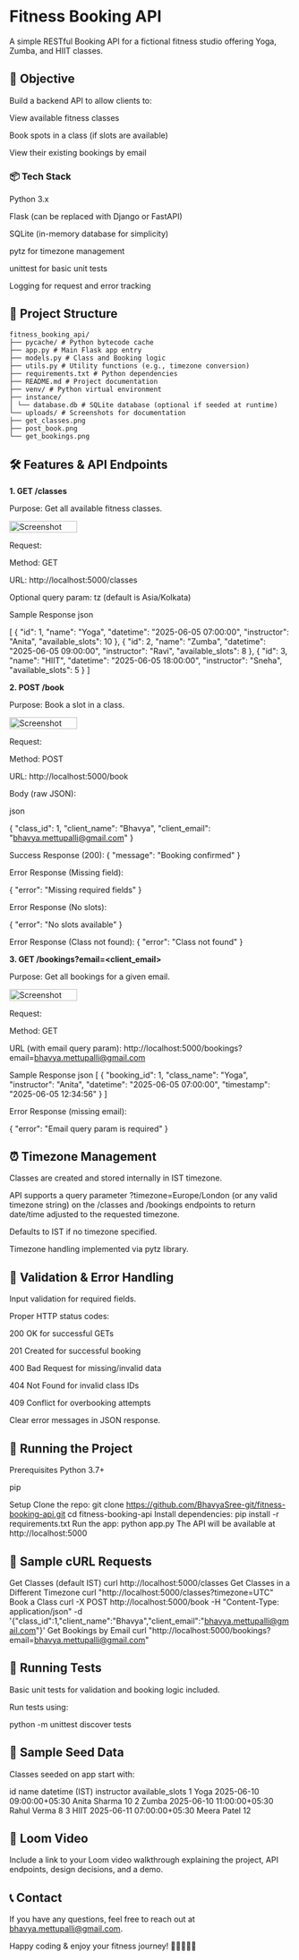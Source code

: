 # Fitness Booking API

A simple RESTful Booking API for a fictional fitness studio offering Yoga, Zumba, and HIIT classes.

## 🎯 Objective

Build a backend API to allow clients to:

View available fitness classes

Book spots in a class (if slots are available)

View their existing bookings by email

### 📦 Tech Stack

Python 3.x

Flask (can be replaced with Django or FastAPI)

SQLite (in-memory database for simplicity)

pytz for timezone management

unittest for basic unit tests

Logging for request and error tracking

## 📁 Project Structure

    fitness_booking_api/
    ├── pycache/ # Python bytecode cache
    ├── app.py # Main Flask app entry
    ├── models.py # Class and Booking logic
    ├── utils.py # Utility functions (e.g., timezone conversion)
    ├── requirements.txt # Python dependencies
    ├── README.md # Project documentation
    ├── venv/ # Python virtual environment
    ├── instance/
    │ └── database.db # SQLite database (optional if seeded at runtime)
    └── uploads/ # Screenshots for documentation
    ├── get_classes.png
    ├── post_book.png
    └── get_bookings.png


    

## 🛠️ Features & API Endpoints

**1. GET /classes**

Purpose: Get all available fitness classes.

<div style="display:flex;">
    <img src="https://github.com/BhavyaSree-git/fitness-booking-api/blob/0891f3e949c10652618187ee313916cd1a5d8d4c/uploads/classes_get_api.png" alt="Screenshot" width="49%">
</div> 
 
Request:

Method: GET

URL: http://localhost:5000/classes

Optional query param: tz (default is Asia/Kolkata)

Sample Response
json

[
  {
    "id": 1,
    "name": "Yoga",
    "datetime": "2025-06-05 07:00:00",
    "instructor": "Anita",
    "available_slots": 10
  },
  {
    "id": 2,
    "name": "Zumba",
    "datetime": "2025-06-05 09:00:00",
    "instructor": "Ravi",
    "available_slots": 8
  },
  {
    "id": 3,
    "name": "HIIT",
    "datetime": "2025-06-05 18:00:00",
    "instructor": "Sneha",
    "available_slots": 5
  }
]

**2. POST /book**

Purpose: Book a slot in a class.

<div style="display:flex;">
    <img src="https://github.com/BhavyaSree-git/fitness-booking-api/blob/2e9beca64d59330eadb7d7031e2339c8e130accb/uploads/book_post_api.png" alt="Screenshot" width="49%">
</div> 

Request:

Method: POST

URL: http://localhost:5000/book

Body (raw JSON):

json

{
  "class_id": 1,
  "client_name": "Bhavya",
  "client_email": "bhavya.mettupalli@gmail.com"
}

Success Response (200):
{
  "message": "Booking confirmed"
}

Error Response (Missing field):

{
  "error": "Missing required fields"
}

Error Response (No slots):

{
  "error": "No slots available"
}

Error Response (Class not found):
{
  "error": "Class not found"
}

**3. GET /bookings?email=<client_email>**

Purpose: Get all bookings for a given email.

<div style="display:flex;">
    <img src="https://github.com/BhavyaSree-git/fitness-booking-api/blob/0891f3e949c10652618187ee313916cd1a5d8d4c/uploads/bookings_get_api.png" alt="Screenshot" width="49%">
</div> 

Request:

Method: GET

URL (with email query param):
http://localhost:5000/bookings?email=bhavya.mettupalli@gmail.com

Sample Response
json
[
  {
    "booking_id": 1,
    "class_name": "Yoga",
    "instructor": "Anita",
    "datetime": "2025-06-05 07:00:00",
    "timestamp": "2025-06-05 12:34:56"
  }
]

Error Response (missing email):

{
  "error": "Email query param is required"
}

## ⏰ Timezone Management

Classes are created and stored internally in IST timezone.

API supports a query parameter ?timezone=Europe/London (or any valid timezone string) on the /classes and /bookings endpoints to return date/time adjusted to the requested timezone.

Defaults to IST if no timezone specified.

Timezone handling implemented via pytz library.

## 📝 Validation & Error Handling

Input validation for required fields.

Proper HTTP status codes:

200 OK for successful GETs

201 Created for successful booking

400 Bad Request for missing/invalid data

404 Not Found for invalid class IDs

409 Conflict for overbooking attempts

Clear error messages in JSON response.


## 🧪 Running the Project

Prerequisites
Python 3.7+

pip

Setup
Clone the repo:
git clone https://github.com/BhavyaSree-git/fitness-booking-api.git
cd fitness-booking-api
Install dependencies:
pip install -r requirements.txt
Run the app:
python app.py
The API will be available at http://localhost:5000


## 🔧 Sample cURL Requests

Get Classes (default IST)
curl http://localhost:5000/classes
Get Classes in a Different Timezone 
curl "http://localhost:5000/classes?timezone=UTC"
Book a Class
curl -X POST http://localhost:5000/book 
-H "Content-Type: application/json" 
-d '{"class_id":1,"client_name":"Bhavya","client_email":"bhavya.mettupalli@gmail.com"}'
Get Bookings by Email
curl "http://localhost:5000/bookings?email=bhavya.mettupalli@gmail.com"

## 🧪 Running Tests

Basic unit tests for validation and booking logic included.

Run tests using:

python -m unittest discover tests

## 📁 Sample Seed Data

Classes seeded on app start with:

id	name	datetime (IST)	            instructor	    available_slots
1	  Yoga	2025-06-10 09:00:00+05:30	    Anita Sharma	      10
2	  Zumba	2025-06-10 11:00:00+05:30	    Rahul Verma	        8
3	  HIIT	2025-06-11 07:00:00+05:30	    Meera Patel	        12

## 🎥 Loom Video

Include a link to your Loom video walkthrough explaining the project, API endpoints, design decisions, and a demo.

## 📞 Contact

If you have any questions, feel free to reach out at bhavya.mettupalli@gmail.com.

Happy coding & enjoy your fitness journey! 🧘‍♂️🏋️‍♀️💪
